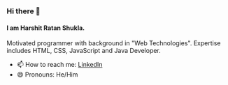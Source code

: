 ### Hi there 👋
#### I am Harshit Ratan Shukla.
Motivated programmer with background in "Web Technologies". 
Expertise includes HTML, CSS, JavaScript and Java Developer.

- 📫 How to reach me: [LinkedIn](https://www.linkedin.com/in/harshitratanshukla/)
- 😄 Pronouns: He/Him
